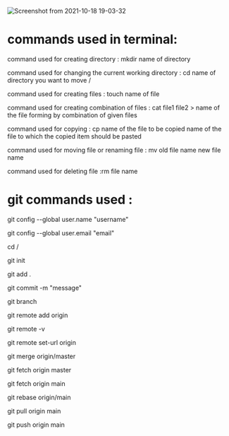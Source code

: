 ![Screenshot from 2021-10-18 19-03-32](https://user-images.githubusercontent.com/92637957/138112167-d65a87e6-0e07-42dd-a2e3-acf398cdd21a.png)


# commands used in terminal:
command used for creating directory : mkdir <space> name of directory
  
command used for changing the current working directory : cd <space> name of directory you want to move /
  
command used for creating files : touch <space> name of file
  
command used for creating combination of files : cat <space> file1 <space> file2 > name of the file forming by combination of given files
  
command used for copying : cp <space> name of the file to be copied <space> name of the file to which the copied item should be pasted
  
command used for moving file or renaming file : mv <space> old file name <space> new file name
  
command used for deleting file :rm <space> file name


# git commands used :
  git config --global user.name "username"
  
  git config --global user.email "email"
  
  cd <local file directory> /
  
  git init
  
  git add .
  
  git commit -m "message"
  
  git branch
  
  git remote add origin <url of repository>
  
  git remote -v
  
  git remote set-url origin <url>
  
  git merge origin/master
  
  git fetch origin master
  
  git fetch origin main
  
  git rebase origin/main
  
  git pull origin main
  
  git push origin main
